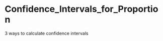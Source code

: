 Confidence_Intervals_for_Proportion
===================================
3 ways to calculate confidence intervals
